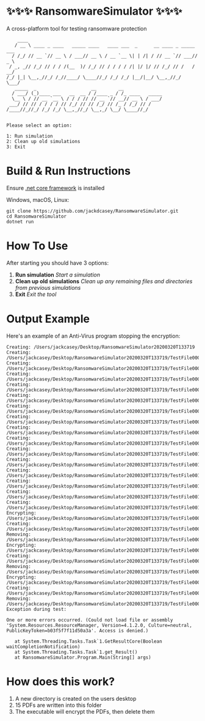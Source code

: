 # ✨✨✨ RansomwareSimulator ✨✨✨
A cross-platform tool for testing ransomware protection

```
    ____
   / __ \ ____ _ ____   _____ ____   ____ ___  _      __ ____ _ _____ ___
  / /_/ // __ `// __ \ / ___// __ \ / __ `__ \| | /| / // __ `// ___// _ \
 / _, _// /_/ // / / /(__  )/ /_/ // / / / / /| |/ |/ // /_/ // /   /  __/
/_/ |_| \__,_//_/ /_//____/ \____//_/ /_/ /_/ |__/|__/ \__,_//_/    \___/
   _____  _                    __        __
  / ___/ (_)____ ___   __  __ / /____ _ / /_ ____   _____
  \__ \ / // __ `__ \ / / / // // __ `// __// __ \ / ___/
 ___/ // // / / / / // /_/ // // /_/ // /_ / /_/ // /
/____//_//_/ /_/ /_/ \__,_//_/ \__,_/ \__/ \____//_/


Please select an option:

1: Run simulation
2: Clean up old simulations
3: Exit

```

# Build & Run Instructions

Ensure [.net core framework](https://dotnet.microsoft.com/download/dotnet-core/3.1) is installed  

Windows, macOS, Linux:
```
git clone https://github.com/jackdcasey/RansomwareSimulator.git
cd RansomwareSimulator
dotnet run
```
# How To Use
After starting you should have 3 options:

1. **Run simulation** *Start a simulation*
2. **Clean up old simulations** *Clean up any remaining files and directories from previous simulations*
3. **Exit** *Exit the tool*

# Output Example

Here's an example of an Anti-Virus program stopping the encryption:
```
Creating: /Users/jackcasey/Desktop/RansomwareSimulator20200320T133719
Creating: /Users/jackcasey/Desktop/RansomwareSimulator20200320T133719/TestFile0001.pdf
Creating: /Users/jackcasey/Desktop/RansomwareSimulator20200320T133719/TestFile0002.pdf
Creating: /Users/jackcasey/Desktop/RansomwareSimulator20200320T133719/TestFile0003.pdf
Creating: /Users/jackcasey/Desktop/RansomwareSimulator20200320T133719/TestFile0004.pdf
Creating: /Users/jackcasey/Desktop/RansomwareSimulator20200320T133719/TestFile0005.pdf
Creating: /Users/jackcasey/Desktop/RansomwareSimulator20200320T133719/TestFile0006.pdf
Creating: /Users/jackcasey/Desktop/RansomwareSimulator20200320T133719/TestFile0007.pdf
Creating: /Users/jackcasey/Desktop/RansomwareSimulator20200320T133719/TestFile0008.pdf
Creating: /Users/jackcasey/Desktop/RansomwareSimulator20200320T133719/TestFile0009.pdf
Creating: /Users/jackcasey/Desktop/RansomwareSimulator20200320T133719/TestFile0010.pdf
Creating: /Users/jackcasey/Desktop/RansomwareSimulator20200320T133719/TestFile0011.pdf
Creating: /Users/jackcasey/Desktop/RansomwareSimulator20200320T133719/TestFile0012.pdf
Creating: /Users/jackcasey/Desktop/RansomwareSimulator20200320T133719/TestFile0013.pdf
Creating: /Users/jackcasey/Desktop/RansomwareSimulator20200320T133719/TestFile0014.pdf
Creating: /Users/jackcasey/Desktop/RansomwareSimulator20200320T133719/TestFile0015.pdf
Encrypting: /Users/jackcasey/Desktop/RansomwareSimulator20200320T133719/TestFile0001.pdf
Creating: /Users/jackcasey/Desktop/RansomwareSimulator20200320T133719/TestFile0001.pdf.aes
Removing: /Users/jackcasey/Desktop/RansomwareSimulator20200320T133719/TestFile0001.pdf
Encrypting: /Users/jackcasey/Desktop/RansomwareSimulator20200320T133719/TestFile0002.pdf
Creating: /Users/jackcasey/Desktop/RansomwareSimulator20200320T133719/TestFile0002.pdf.aes
Removing: /Users/jackcasey/Desktop/RansomwareSimulator20200320T133719/TestFile0002.pdf
Encrypting: /Users/jackcasey/Desktop/RansomwareSimulator20200320T133719/TestFile0003.pdf
Creating: /Users/jackcasey/Desktop/RansomwareSimulator20200320T133719/TestFile0003.pdf.aes
Removing: /Users/jackcasey/Desktop/RansomwareSimulator20200320T133719/TestFile0003.pdf
Exception during test:

One or more errors occurred. (Could not load file or assembly 'System.Resources.ResourceManager, Version=4.1.2.0, Culture=neutral, PublicKeyToken=b03f5f7f11d50a3a'. Access is denied.)

   at System.Threading.Tasks.Task`1.GetResultCore(Boolean waitCompletionNotification)
   at System.Threading.Tasks.Task`1.get_Result()
   at RansomwareSimulator.Program.Main(String[] args)
```

# How does this work?
1. A new directory is created on the users desktop
2. 15 PDFs are written into this folder 
3. The executable will encrypt the PDFs, then delete them
